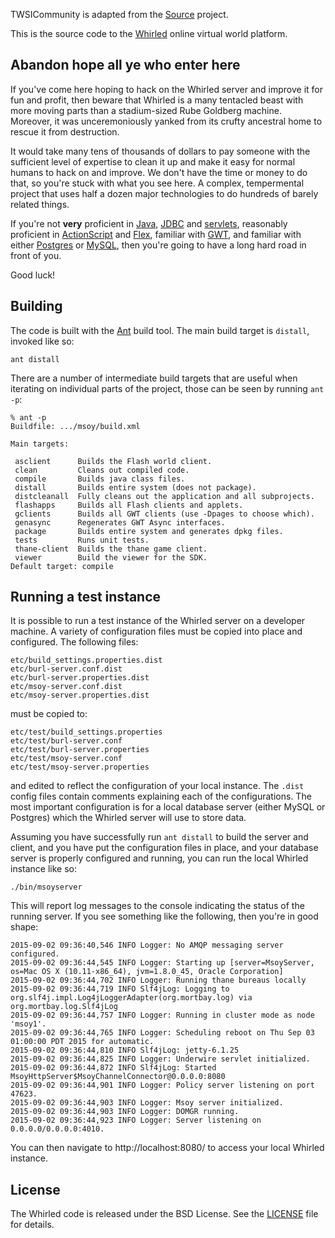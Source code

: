 TWSICommunity is adapted from the [Source] project.

This is the source code to the [Whirled] online virtual world platform.

## Abandon hope all ye who enter here

If you've come here hoping to hack on the Whirled server and improve it for fun and profit, then
beware that Whirled is a many tentacled beast with more moving parts than a stadium-sized Rube
Goldberg machine. Moreover, it was unceremoniously yanked from its crufty ancestral home to rescue
it from destruction.

It would take many tens of thousands of dollars to pay someone with the sufficient level of
expertise to clean it up and make it easy for normal humans to hack on and improve. We don't have
the time or money to do that, so you're stuck with what you see here. A complex, tempermental
project that uses half a dozen major technologies to do hundreds of barely related things.

If you're not **very** proficient in [Java], [JDBC] and [servlets], reasonably proficient in
[ActionScript] and [Flex], familiar with [GWT], and familiar with either [Postgres] or [MySQL],
then you're going to have a long hard road in front of you.

Good luck!

## Building

The code is built with the [Ant] build tool. The main build target is `distall`, invoked like so:

```
ant distall
```

There are a number of intermediate build targets that are useful when iterating on individual parts
of the project, those can be seen by running `ant -p`:

```
% ant -p
Buildfile: .../msoy/build.xml

Main targets:

 asclient      Builds the Flash world client.
 clean         Cleans out compiled code.
 compile       Builds java class files.
 distall       Builds entire system (does not package).
 distcleanall  Fully cleans out the application and all subprojects.
 flashapps     Builds all Flash clients and applets.
 gclients      Builds all GWT clients (use -Dpages to choose which).
 genasync      Regenerates GWT Async interfaces.
 package       Builds entire system and generates dpkg files.
 tests         Runs unit tests.
 thane-client  Builds the thane game client.
 viewer        Build the viewer for the SDK.
Default target: compile
```

## Running a test instance

It is possible to run a test instance of the Whirled server on a developer machine. A variety of
configuration files must be copied into place and configured. The following files:

```
etc/build_settings.properties.dist
etc/burl-server.conf.dist
etc/burl-server.properties.dist
etc/msoy-server.conf.dist
etc/msoy-server.properties.dist
```

must be copied to:

```
etc/test/build_settings.properties
etc/test/burl-server.conf
etc/test/burl-server.properties
etc/test/msoy-server.conf
etc/test/msoy-server.properties
```

and edited to reflect the configuration of your local instance. The `.dist` config files contain
comments explaining each of the configurations. The most important configuration is for a local
database server (either MySQL or Postgres) which the Whirled server will use to store data.

Assuming you have successfully run `ant distall` to build the server and client, and you have
put the configuration files in place, and your database server is properly configured and running,
you can run the local Whirled instance like so:

```
./bin/msoyserver
```

This will report log messages to the console indicating the status of the running server. If you
see something like the following, then you're in good shape:

```
2015-09-02 09:36:40,546 INFO Logger: No AMQP messaging server configured.
2015-09-02 09:36:44,545 INFO Logger: Starting up [server=MsoyServer, os=Mac OS X (10.11-x86_64), jvm=1.8.0_45, Oracle Corporation]
2015-09-02 09:36:44,702 INFO Logger: Running thane bureaus locally
2015-09-02 09:36:44,719 INFO Slf4jLog: Logging to org.slf4j.impl.Log4jLoggerAdapter(org.mortbay.log) via org.mortbay.log.Slf4jLog
2015-09-02 09:36:44,757 INFO Logger: Running in cluster mode as node 'msoy1'.
2015-09-02 09:36:44,765 INFO Logger: Scheduling reboot on Thu Sep 03 01:00:00 PDT 2015 for automatic.
2015-09-02 09:36:44,810 INFO Slf4jLog: jetty-6.1.25
2015-09-02 09:36:44,825 INFO Logger: Underwire servlet initialized.
2015-09-02 09:36:44,872 INFO Slf4jLog: Started MsoyHttpServer$MsoyChannelConnector@0.0.0.0:8080
2015-09-02 09:36:44,901 INFO Logger: Policy server listening on port 47623.
2015-09-02 09:36:44,903 INFO Logger: Msoy server initialized.
2015-09-02 09:36:44,903 INFO Logger: DOMGR running.
2015-09-02 09:36:44,923 INFO Logger: Server listening on 0.0.0.0/0.0.0.0:4010.
```

You can then navigate to http://localhost:8080/ to access your local Whirled instance.

## License

The Whirled code is released under the BSD License. See the [LICENSE] file for details.

[ActionScript]: http://www.adobe.com/devnet/actionscript.html
[Ant]: http://ant.apache.org/
[Flex]: http://www.adobe.com/devnet/flex.html
[GWT]: http://www.gwtproject.org/
[JDBC]: http://docs.oracle.com/javase/7/docs/technotes/guides/jdbc/
[Java]: http://docs.oracle.com/javase/7/docs/
[LICENSE]: https://github.com/greyhavens/msoy/blob/master/LICENSE
[MySQL]: https://www.mysql.com/
[Postgres]: http://www.postgresql.org/
[Whirled]: http://whirled.com/
[servlets]: http://www.oracle.com/technetwork/java/index-jsp-135475.html
[Source]: http://github.com/greyhavens/msoy
